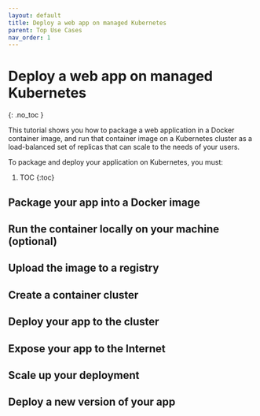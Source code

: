 ```yaml
---
layout: default
title: Deploy a web app on managed Kubernetes
parent: Top Use Cases
nav_order: 1
---
```


# Deploy a web app on managed Kubernetes
{: .no_toc }

This tutorial shows you how to package a web application in a Docker container image, and run that container image on a Kubernetes cluster as a load-balanced set of replicas that can scale to the needs of your users.

To package and deploy your application on Kubernetes, you must:

1. TOC
{:toc}

## Package your app into a Docker image

## Run the container locally on your machine (optional)

## Upload the image to a registry

## Create a container cluster

## Deploy your app to the cluster

## Expose your app to the Internet

## Scale up your deployment

## Deploy a new version of your app
